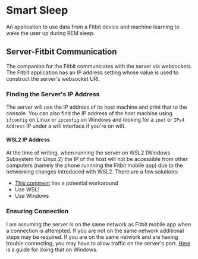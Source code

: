 # Smart Sleep

An application to use data from a Fitbit device and machine learning to wake the
user up during REM sleep.

## Server-Fitbit Communication

The companion for the Fitbit communicates with the server via websockets. The
Fitbit application has an IP address setting whose value is used to construct
the server's websocket URI.

### Finding the Server's IP Address

The server will use the IP address of its host machine and print that to the
console. You can also find the IP address of the host machine using `ifconfig`
on Linux or `ipconfig` on Windows and looking for a `inet` or `IPv4 Address` IP
under a wifi interface if you're on wifi.

#### WSL2 IP Address

At the time of writing, when running the server on WSL2 (Windows Subsystem for
Linux 2) the IP of the host will not be accessible from other computers (namely
the phone runnning the Fitbit mobile app) due to the networking changes
introduced with WSL2. There are a few solutions:

- [This
  comment](https://github.com/microsoft/WSL/issues/4150#issuecomment-504209723)
  has a potential workaround
- Use WSL1
- Use Windows

### Ensuring Connection

I am assuming the server is on the same network as Fitbit mobile app when a
connection is attempted. If you are not on the same network additional steps may
be required. If you are on the same network and are having trouble connecting,
you may have to allow traffic on the server's port.
[Here](https://www.devopinion.com/access-localhost-from-another-computer-on-the-same-network/)
is a guide for doing that on Windows.

